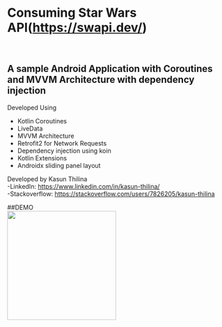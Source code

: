 # Consuming Star Wars API(https://swapi.dev/)
<br>

## A sample Android Application with Coroutines and MVVM Architecture with dependency injection

Developed Using
* Kotlin Coroutines
* LiveData
* MVVM Architecture
* Retrofit2 for Network Requests
* Dependency injection using koin
* Kotlin Extensions
* Androidx sliding panel layout

Developed by Kasun Thilina
<br>
-LinkedIn: https://www.linkedin.com/in/kasun-thilina/
<br>
-Stackoverflow: https://stackoverflow.com/users/7826205/kasun-thilina

##DEMO
<br>
<img src="demo.gif" width="250" height="250"/>
